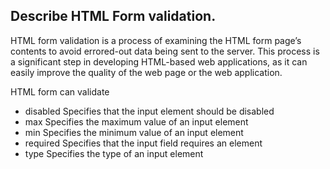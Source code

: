## Describe HTML Form validation.

HTML form validation is a process of examining the HTML form page’s contents to avoid errored-out data being sent to the server. This process is a significant step in developing HTML-based web applications, as it can easily improve the quality of the web page or the web application.

HTML form can validate
 - disabled        Specifies that the input element should be disabled
 - max        Specifies the maximum value of an input element
 - min        Specifies the minimum value of an input element
 - required        Specifies that the input field requires an element
 - type         Specifies the type of an input element